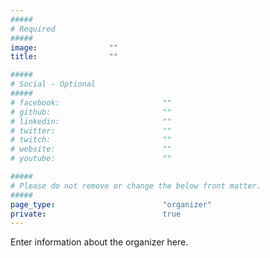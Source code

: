 ```yaml
---
#####
# Required
#####
image:                ""
title:                ""

#####
# Social - Optional
#####
# facebook:                       ""
# github:                         ""
# linkedin:                       ""
# twitter:                        ""
# twitch:                         ""
# website:                        ""
# youtube:                        ""

#####
# Please do not remove or change the below front matter.
#####
page_type:                        "organizer"
private:                          true
---
```

Enter information about the organizer here.